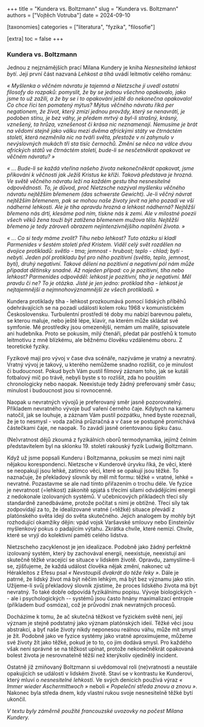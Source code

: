 +++
title = "Kundera vs. Boltzmann"
slug = "Kundera vs. Boltzmann"
authors = ["Vojtěch Votruba"]
date = 2024-09-10

[taxonomies]
categories = ["literatura", "fyzika", "filosofie"]

[extra]
toc = false
+++

### Kundera vs. Boltzmann

Jednou z nejznámějších prací Milana Kundery je kniha *Nesnesitelná lehkost bytí*. Její první část nazvaná *Lehkost a tíhá* uvádí leitmotiv celého románu:

*« Myšlenka o věčném návratu je tajemná a Nietzsche jí uvedl ostatní filosofy do rozpaků: pomyslit, že by se jednou všechno opakovalo, jako jsme to už zažili, a že by se i to opakování ještě do nekonečna opakovalo! Co chce říci ten pomatený mýtus?
Mýtus věčného návratu říká per negationem, že život, který zmizí jednou provždy, který se nenavrátí, je podoben stínu, je bez váhy, je předem mrtvý a byl-li strašný, krásný, vznešený, ta hrůza, vznešenost či krása nic neznamenají. Nemusíme je brát na vědomí stejně jako válku mezi dvěma africkými státy ve čtrnáctém století, která nezměnila nic na tváři světa, přestože v ní zahynulo v nevýslovných mukách tři sta tisíc černochů.
Změní se něco na válce dvou afrických států ve čtrnáctém století, bude-li se nesčetněkrát opakovat ve věčném návratu? »*

*« ... Bude-li se každá vteřina našeho života nekonečněkrát opakovat, jsme přikováni k věčnosti jak Ježíš Kristus ke kříži. Taková představa je hrozná. Ve světě věčného návratu leží na každém gestu tíha nesnesitelné odpovědnosti. To, je důvod, proč Nietzsche nazýval myšlenku věčného návratu nejtěžším břemenem (das schwerste Gewicht).
Je-li věčný návrat nejtěžším břemenem, pak se mohou naše životy jevit na jeho pozadí ve vší nádherné lehkosti. Ale je tíha opravdu hrozná a lehkost nádherná? Nejtěžší břemeno nás drtí, klesáme pod ním, tiskne nás k zemi. Ale v milostné poezii všech věků žena touží být zatížena břemenem mužova těla. Nejtěžší břemeno je tedy zároveň obrazem nejintenzivnějšího naplnění života. »*

*« ... Co si tedy máme zvolit? Tíhu nebo lehkost?
Tuto otázku si kladl Parmenides v šestém století před Kristem. Viděl celý svět rozdělen na dvojice protikladů: světlo - tma; jemnost - hrubost; teplo - chlad; bytí - nebytí. Jeden pól protikladu byl pro něho pozitivní (světlo, teplo, jemnost, bytí), druhý negativní. Takové dělení na pozitivní a negativní pól nám může připadat dětinsky snadné. Až najeden případ: co je pozitivní, tíha nebo lehkost? Parmenides odpověděl: lehkost je pozitivní, tíha je negativní.
Měl pravdu či ne? To je otázka. Jisté je jen jedno: protiklad tíha - lehkost je nejtajemnější a nejmnohovýznamnější ze všech protikladů. »*

Kundera protiklady tíha - lehkost prozkoumává pomocí lidských příběhů odehrávajících se na pozadí události kolem roku 1968 v komunistickém Československu. Turbulentní prostředí té doby mu nabízí barevnou paletu, se kterou maluje, nebo ještě lépe, klavír, na kterém může skládat své symfonie. 
Mé prostředky jsou omezenější, nemám um malíře, spisovatele ani hudebníka. Proto se pokusím, milý čtenáři, předat pár postřehů k tomuto leitmotivu z mně blízkému, ale běžnému člověku vzdálenému oboru. Z teoretické fyziky.

Fyzikové mají pro vývoj v čase dva scénáře, nazýváme je vratný a nevratný. Vratný vývoj je takový, u kterého nemůžeme snadno rozlišit, co je minulost či budoucnost. Pokud bych Vám pustil filmový záznam toho, jak se kutálí fotbalový míč po trávě, nebyli byste s to rozlišit, zda ho pouštím chronologicky nebo naopak. Neexistuje tedy žádný preferovaný směr času; minulost i budoucnost jsou si rovnocenné.

Naopak u nevratných vývojů je preferovaný směr jasně pozorovatelný. Příkladem nevratného vývoje buď vaření černého čaje. Kdybych na kameru natočil, jak se louhuje, a záznam Vám pustil pozpátku, hned byste rozeznali, že je to nesmysl - voda začíná průzračná a v čase se postupně promíchává částečkami čaje, ne naopak. To zavádí jasně orientovanou šipku času.

(Ne)vratnost dějů zkoumá z fyzikálních oborů termodynamika, jejímž čelním představitelem byl na sklonku 19. století rakouský fyzik Ludwig Boltzmann.

Když už jsme popsali Kunderu i Boltzmanna, pokusím se mezi nimi najít nějakou korespondenci. Nietzsche v Kunderově úryvku říká, že věci, které se neopakují jsou lehké, zatímco věci, které se opakují jsou těžké. To naznačuje, že překladový slovník by měl mít formu: těžké = vratné, lehké = nevratné. Pozastavme se ale nad tímto přiřazením o trochu déle. Ve fyzice je nevratnost (=lehkost) zákonitě spjatá s třecími silami odvádějícími energii z nedokonale izolovaných systémů. V učebnicových příkladech třecí síly standardně zanedbáváme, protože počítat s nimi je obtížné. Třecí síly tak zodpovídají za to, že idealizované vratné (=těžké) situace převádí z platónského světa idejí do světa skutečného. Jejich analogem by mohly být rozhodující okamžiky dějin: vpád vojsk Varšavské smlouvy nebo Einsteinův myšlenkový pokus o padajícím výtahu. Zkrátka chvíle, které nemizí. Chvíle, které se vryjí do kolektivní paměti celého lidstva.

Nietzscheho zacyklenost je jen idealizace. Podobně jako žádný perfektně izolovaný systém, který by zachovával energii, neexistuje, neexistují ani skutečně těžké vracející se situace v lidském životě. Opravdu, zamyslíme-li se, zjišťujeme, že každá událost člověka nějak změní, nakonec už Hérakleitos z Efesu psal *« Nevstoupíš dvakrát do téže řeky »*. Dále je patrné, že lidský život má být něčím lehkým, má být bez významu jako stín. Užijeme-li svůj překladový slovník zjistíme, že proces lidského života má být nevratný. To také dobře odpovídá fyzikálnímu popisu. Vývoje biologických -- ale i psychologických -- systémů jsou často hnány maximalizací entropie (příkladem buď osmóza), což je průvodní znak nevratných procesů.

Docházíme k tomu, že ač skutečná těžkost ve fyzickém světě není, její význam je stejně podstatný jako význam platónských ideií. Těžké věci jsou abstrakcí, a byť naše životy nikdy neponesou reálnou váhu, může mít smysl je žít. Podobně jako ve fyzice systémy jako vratné aproximujeme, můžeme své životy žít jako těžké, pokud je to to, co jim dodává smysl. Pro každého však není správné se na těžkost upínat, protože nekonečněkrát opakovaná bolest života je nesrovnatelně těžší než kterýkoliv ojedinělý incident.

Ostatně již zmiňovaný Boltzmann si uvědomoval roli (ne)vratnosti a neustále opakujících se událostí v lidském životě. Staví se v kontrastu ke Kunderovi, který mluví o *nesnesitelné lehkosti*. Ve svých denících používá výraz *« Immer wieder Aschermittwoch »* neboli *« Popeleční středa znovu a znovu »*. 
Nakonec byla středa dnem, kdy vlastní rukou svoje nesnesitelně těžké bytí ukončil.

*V textu byly záměrně použité francouzské uvozovky na počest Milana Kundery.*
